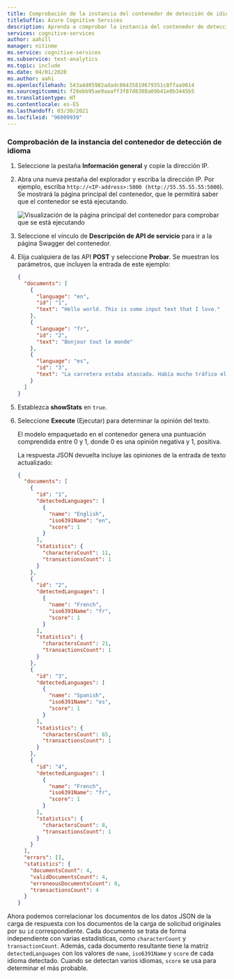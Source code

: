 ```yaml
---
title: Comprobación de la instancia del contenedor de detección de idioma
titleSuffix: Azure Cognitive Services
description: Aprenda a comprobar la instancia del contenedor de detección de idioma.
services: cognitive-services
author: aahill
manager: nitinme
ms.service: cognitive-services
ms.subservice: text-analytics
ms.topic: include
ms.date: 04/01/2020
ms.author: aahi
ms.openlocfilehash: 543a4d85982adadc86435819679351c8ffaa9814
ms.sourcegitcommit: f28ebb95ae9aaaff3f87d8388a09b41e0b3445b5
ms.translationtype: HT
ms.contentlocale: es-ES
ms.lasthandoff: 03/30/2021
ms.locfileid: "96009939"
---
```

### <a name="verify-the-language-detection-container-instance"></a>Comprobación de la instancia del contenedor de detección de idioma

1. Seleccione la pestaña **Información general** y copie la dirección IP.
1. Abra una nueva pestaña del explorador y escriba la dirección IP. Por ejemplo, escriba `http://<IP-address>:5000 (http://55.55.55.55:5000`). Se mostrará la página principal del contenedor, que le permitirá saber que el contenedor se está ejecutando.

    ![Visualización de la página principal del contenedor para comprobar que se está ejecutando](../media/how-tos/container-instance/swagger-docs-on-container.png)

1. Seleccione el vínculo de **Descripción de API de servicio** para ir a la página Swagger del contenedor.

1. Elija cualquiera de las API **POST** y seleccione **Probar**. Se muestran los parámetros, que incluyen la entrada de este ejemplo:

    ```json
    {
      "documents": [
        {
          "language": "en",
          "id": "1",
          "text": "Hello world. This is some input text that I love."
        },
        {
          "language": "fr",
          "id": "2",
          "text": "Bonjour tout le monde"
        },
        {
          "language": "es",
          "id": "3",
          "text": "La carretera estaba atascada. Había mucho tráfico el día de ayer."
        }
      ]
    }
    ```

1. Establezca **showStats** en `true`.

1. Seleccione **Execute** (Ejecutar) para determinar la opinión del texto.

    El modelo empaquetado en el contenedor genera una puntuación comprendida entre 0 y 1, donde 0 es una opinión negativa y 1, positiva.

    La respuesta JSON devuelta incluye las opiniones de la entrada de texto actualizado:

    ```json
    {
      "documents": [
        {
          "id": "1",
          "detectedLanguages": [
            {
              "name": "English",
              "iso6391Name": "en",
              "score": 1
            }
          ],
          "statistics": {
            "charactersCount": 11,
            "transactionsCount": 1
          }
        },
        {
          "id": "2",
          "detectedLanguages": [
            {
              "name": "French",
              "iso6391Name": "fr",
              "score": 1
            }
          ],
          "statistics": {
            "charactersCount": 21,
            "transactionsCount": 1
          }
        },
        {
          "id": "3",
          "detectedLanguages": [
            {
              "name": "Spanish",
              "iso6391Name": "es",
              "score": 1
            }
          ],
          "statistics": {
            "charactersCount": 65,
            "transactionsCount": 1
          }
        },
        {
          "id": "4",
          "detectedLanguages": [
            {
              "name": "French",
              "iso6391Name": "fr",
              "score": 1
            }
          ],
          "statistics": {
            "charactersCount": 8,
            "transactionsCount": 1
          }
        }
      ],
      "errors": [],
      "statistics": {
        "documentsCount": 4,
        "validDocumentsCount": 4,
        "erroneousDocumentsCount": 0,
        "transactionsCount": 4
      }
    }
    ```

Ahora podemos correlacionar los documentos de los datos JSON de la carga de respuesta con los documentos de la carga de solicitud originales por su `id` correspondiente. Cada documento se trata de forma independiente con varias estadísticas, como `characterCount` y `transactionCount`. Además, cada documento resultante tiene la matriz `detectedLanguages` con los valores de `name`, `iso6391Name` y `score` de cada idioma detectado. Cuando se detectan varios idiomas, `score` se usa para determinar el más probable.